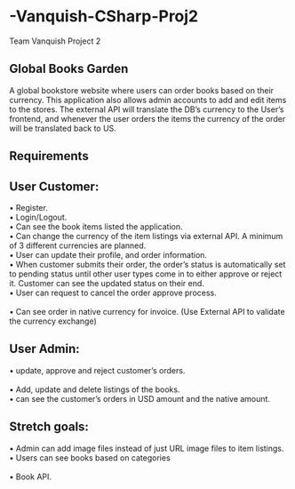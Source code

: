 # -Vanquish-CSharp-Proj2
Team Vanquish Project 2

 ## Global Books Garden
A global bookstore website where users can order books based on their currency. This application also allows admin accounts to add and edit items to the stores. The external API will translate the DB’s currency to the User’s frontend, and whenever the user orders the items the currency of the order will be translated back to US. <br> 

## Requirements
## User Customer:
•	Register. <br> 
•	Login/Logout. <br> 
•	Can see the book items listed the application. <br> 
•	Can change the currency of the item listings via external API. A minimum of 3 different currencies are planned. <br> 
•	User can update their profile, and order information. <br> 
•	When customer submits their order, the order’s status is automatically set to pending status until other user types come in to either approve or reject it. Customer can see the updated status on their end. <br> 
•	User can request to cancel the order approve process. <br>  
•	Can see order in native currency for invoice. (Use External API to validate the currency exchange) <br> 
## User Admin:
•	update, approve and reject customer’s orders. <br>  
•	Add, update and delete listings of the books. <br> 
•	can see the customer’s orders in USD amount and the native amount. <br> 
## Stretch goals:
•	Admin can add image files instead of just URL image files to item listings. <br> 
•	Users can see books based on categories <br>  
•	Book API. <br> 

